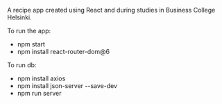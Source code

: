 A recipe app created using React and during studies in Business College Helsinki.

To run the app:

- npm start
- npm install react-router-dom@6

To run db:

- npm install axios
- npm install json-server --save-dev
- npm run server
